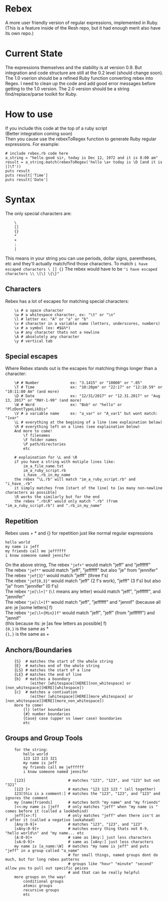 # Rebex
A more user friendly version of regular expressions, implemented in Ruby.
(This is a feature inside of the Resh repo, but it had enough merit also have its own repo.)

# Current State
The expressions themselves and the stability is at version 0.9.
But integration and code structure are still at the 0.2 level (should change soon).
The 1.0 vserion should be a refined Ruby function converting rebex into Regex.
I need to clean up the code and add good error messages before getting to the 1.0 version.
The 2.0 version should be a string find/replace/parse toolkit for Ruby.


# How to use
If you include this code at the top of a ruby script<br>
(Better integration coming soon)<br>
Then you cause use the rebexToRegex function to generate Ruby regular expressions.
For example:
```
# include rebex.rb code here
a_string = "hello good sir, today is Dec 12, 1972 and it is 8:00 am"
result = a_string.match(rebexToRegex('hello \a+ today is \D [and it is |]\T'))
puts result
puts result['Time']
puts result['Date']
```

# Syntax
The only special characters are:<br>
```
    \
    []
    {}
    *
    +
    :
    |
```
This means in your string you can use periods, dollar signs, parentheses, etc and they'll actually match/find those characters.
To match `i have escaped characters \ [] {}`
The rebex would have to be `"i have escaped characters \\ \[\] \{\}"`


## Characters
Rebex has a lot of escapes for matching special characters:
```
    \s # a space character
    \w # a whitespace character, ex: "\t" or "\n"
    \l # letter ex: "A" or "a" or "b"
    \v # character in a variable name (letters, underscores, numbers) 
    \x # a symbol (ex: #$&%*) 
    \a # any character thats not a newline
    \A # absolutely any character 
    \y # vertical tab 
```

## Special escapes
Where Rebex stands out is the escapes for matching things longer than a character:
```
    \# # Number              ex: "3.1415" or "10000" or ".05"
    \T # Time                ex: "10:20pm" or "22:17" or "12:10.59" or "10:11:80 Am" (and more)
    \D # Date                ex: "12/31/2017" or "12.31.2017" or "Aug 13, 2017" or "MAY-1-99" (and more)
    \W # Word                ex: "Bob" or "hello" or "PlzDontTypeLikDis"
    \V # a variable name     ex: "a_var" or "A_var1" but wont match: "1var"
    \L # everything at the begining of a line (see explaination below)
    \R # everything left on a lines (see explaination below)
    And more to come!
        \f filenames
        \F folder names
        \P path/directories
        etc

    # explaination for \L and \R
    if you have a string with mutiple lines like:
        im_a_file_name.txt
        im_a_ruby_script.rb
        i_have_.rb_in_my_name
    the rebex "\L.rb" will match "im_a_ruby_script.rb" and "i_have_.rb"
    it simply matches from [start of the line] to [as many non-newline characters as possible]
    \R works the similarly but for the end
    the rebex ".rb\R" would only match ".rb" (from "im_a_ruby_script.rb") and ".rb_in_my_name"
```

## Repetition
Rebex uses + * and {} for repetition just like normal regular expressions
```
hello world
my name is jeff
my friends call me jeffffff
i know someone named jennifer
```
On the above string,
The rebex `"jef+"` would match "jeff" and "jeffffff"<br>
The rebex `"jef*"` would match "jeff", "jeffffff" but also "je" from "jennifer"<br>
The rebex `"jef{3}"` would match "jefff" (three f's)<br>
The rebex `"jef{0,3}"` would match "jeff" (2 f's work), "jefff" (3 f's) but also "je" from "jennifer" (0 f's)<br>
The rebex `"je[\l+]"` (`\l` means any letter) would match "jeff", "jeffffff", and "jennifer"<br>
The rebex `"je[\l+]f"` would match "jeff", "jeffffff" and "jennif" (because all are: je \[some letters] f)<br>
The rebex `"je[\l+{Min}]f"` would match "jeff", "jeff" (from "jeffffff") and "jennif" <br>
(this because its: je \[as few letters as possible] f)<br>
`{0,}` is the same as * <br>
`{1,}` is the same as + <br>

## Anchors/Boundaries
```
    {S}  # matches the start of the whole string 
    {E}  # matches end of the whole string
    {LS} # matches the start of a line
    {LE} # matches the end of line
    {b}  # matches a boundary 
           (either [whitespace][HERE][non_whitespace] or [non_whitespace][HERE][whitespace])
    {c}  # matches a contiuation 
           (either [whitespace][HERE][more_whitespace] or [non_whitespace][HERE][more_non_whitespace])
    more to come!
        {l} letter boundaries
        {#} number boundaries
        {Case} case (upper vs lower case) boundaries
        etc
```

## Groups and Group Tools
```
    for the string:
        hello world
        123 123 123 321
        my name is jeff
        my friends call me jeffffff
        i know someone named jennifer

    [123]                   # matches "123", "123", and "123" but not "321"
    [123 ]+                 # matches "123 123 123 " (all together)
    123[this is a comment:] # matches the "123", "123", and "123" and ignores the comment 
    my [name|friends]       # matches both "my name" and "my friends"
    [<<:my name is ]jeff    # only matches "jeff" when "my name is " comes before it (called a lookbehind)
    jeff[x>:f]              # only matches "jeff" when there isn't an f after it (called a negative lookahead)
    [Any:0-9]+              # matches "123", "123", and "123"
    [xAny:0-9]+             # matches every thing thats not 0-9, "hello world\n" and "my name... etc
    [A:0-9]+                # same as [Any:] just less characters
    [xA:0-9]+               # same as [xAny:] just less characters
    my name is [a_name:\W]  # matches "my name is jeff" and puts "jeff" in a group called "a_name" 
                            # for small things, named groups dont do much, but for long rebex patterns
                            # groups like "hour" "minute" "second" allow you to pull out specific peices
                            # and that can be really helpful
    more groups on the way!
        conditional groups
        atomic groups
        recursive groups
        etc
```


